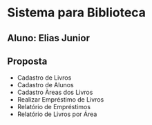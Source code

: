 # Sistema para Biblioteca 
## Aluno: Elias Junior
## Proposta
- Cadastro de Livros 
- Cadastro de Alunos  
- Cadastro Àreas dos Livros 
- Realizar Empréstimo de Livros 
- Relatório de Empréstimos     
- Relatório de Livros por Área